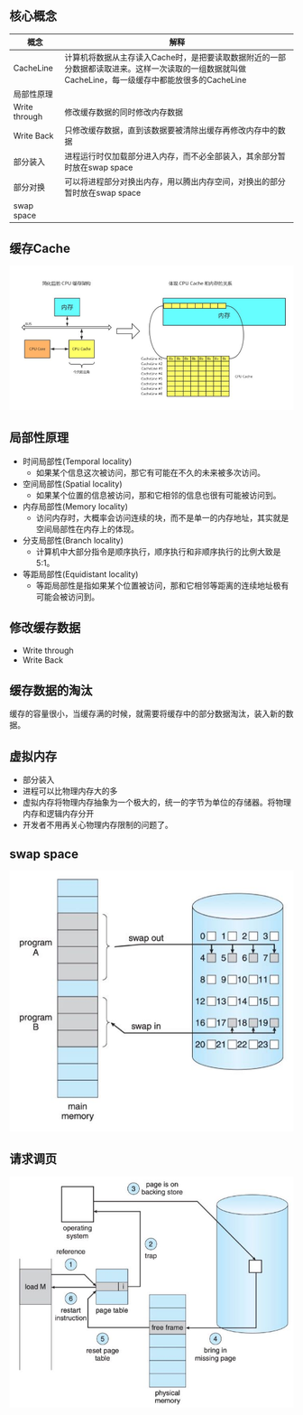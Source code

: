 ## 核心概念

| 概念          | 解释                                                         |
| ------------- | ------------------------------------------------------------ |
| CacheLine     | 计算机将数据从主存读入Cache时，是把要读取数据附近的一部分数据都读取进来。这样一次读取的一组数据就叫做CacheLine，每一级缓存中都能放很多的CacheLine |
| 局部性原理    |                                                              |
| Write through | 修改缓存数据的同时修改内存数据                               |
| Write Back    | 只修改缓存数据，直到该数据要被清除出缓存再修改内存中的数据   |
| 部分装入      | 进程运行时仅加载部分进入内存，而不必全部装入，其余部分暂时放在swap space |
| 部分对换      | 可以将进程部分对换出内存，用以腾出内存空间，对换出的部分暂时放在swap space |
| swap space    |                                                              |

## 缓存Cache

![image-20230110233903936](images/image-20230110233903936.png)

## 局部性原理

- 时间局部性(Temporal locality)
  - 如果某个信息这次被访问，那它有可能在不久的未来被多次访问。
- 空间局部性(Spatial locality) 
  - 如果某个位置的信息被访问，那和它相邻的信息也很有可能被访问到。 
- 内存局部性(Memory locality)
  - 访问内存时，大概率会访问连续的块，而不是单一的内存地址，其实就是空间局部性在内存上的体现。
- 分支局部性(Branch locality)
  - 计算机中大部分指令是顺序执行，顺序执行和非顺序执行的比例大致是5:1。 
- 等距局部性(Equidistant locality) 
  - 等距局部性是指如果某个位置被访问，那和它相邻等距离的连续地址极有可能会被访问到。

## 修改缓存数据

- Write through
- Write Back

## 缓存数据的淘汰

缓存的容量很小，当缓存满的时候，就需要将缓存中的部分数据淘汰，装入新的数据。

## 虚拟内存

- 部分装入
- 进程可以比物理内存大的多
- 虚拟内存将物理内存抽象为一个极大的，统一的字节为单位的存储器。将物理内存和逻辑内存分开
- 开发者不用再关心物理内存限制的问题了。

## swap space

![image-20230110234901422](images/image-20230110234901422-3365742.png)

## 请求调页

![image-20230111230344741](images/image-20230111230344741.png)